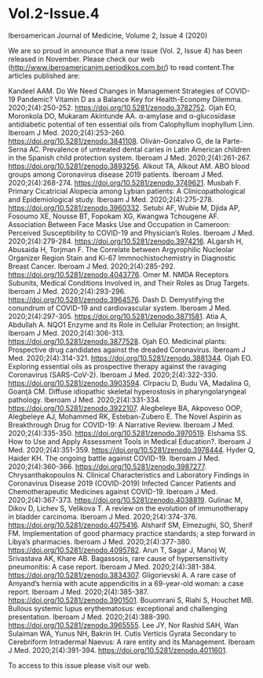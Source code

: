 # Vol.2-Issue.4
Iberoamerican Journal of Medicine, Volume 2, Issue 4 (2020)

We are so proud in announce that a new issue (Vol. 2, Issue 4) has been released in November. Please check our web (http://www.iberoamericanjm.periodikos.com.br/) to read content.The articles published are:

Kandeel AAM. Do We Need Changes in Management Strategies of COVID-19 Pandemic? Vitamin D as a Balance Key for Health-Economy Dilemma. 2020;2(4):250-252. https://doi.org/10.5281/zenodo.3782752.
Ojah EO, Moronkola DO, Mukaram Akintunde AA. α-amylase and α-glucosidase antidiabetic potential of ten essential oils from Calophyllum inophyllum Linn. Iberoam J Med. 2020;2(4):253-260. https://doi.org/10.5281/zenodo.3841108.
Oliván-Gonzalvo G, de la Parte-Serna AC. Prevalence of untreated dental caries in Latin American children in the Spanish child protection system. Iberoam J Med. 2020;2(4):261-267. https://doi.org/10.5281/zenodo.3893256.
Alkout TA, Alkout AM. ABO blood groups among Coronavirus disease 2019 patients. Iberoam J Med. 2020;2(4):268-274. https://doi.org/10.5281/zenodo.3749621.
Musbah F. Primary Cicatricial Alopecia among Lybian patients: A Clinicopathological and Epidemiological study. Iberoam J Med. 2020;2(4):275-278. https://doi.org/10.5281/zenodo.3960332.
Setubi AF, Wubie M, Djida AP, Fosoumo XE, Nousse BT, Fopokam XG, Kwangwa Tchougene AF. Association Between Face Masks Use and Occupation in Cameroon: Perceived Susceptibility to COVID-19 and Physician’s Roles. Iberoam J Med. 2020;2(4):279-284. https://doi.org/10.5281/zenodo.3974216.
ALgarsh H, Abusaida H, Torjman F. The Correlate between Argyrophilic Nucleolar Organizer Region Stain and Ki-67 Immnochistochemistry in Diagnostic Breast Cancer. Iberoam J Med. 2020;2(4):285-292. https://doi.org/10.5281/zenodo.4043776.
Omer M. NMDA Receptors Subunits, Medical Conditions Involved in, and Their Roles as Drug Targets. Iberoam J Med. 2020;2(4):293-296. https://doi.org/10.5281/zenodo.3964576.
Dash D. Demystifying the conundrum of COVID-19 and cardiovascular system. Iberoam J Med. 2020;2(4):297-305. https://doi.org/10.5281/zenodo.3871581.
Atia A, Abdullah A. NQO1 Enzyme and its Role in Cellular Protection; an Insight. Iberoam J Med. 2020;2(4):306-313. https://doi.org/10.5281/zenodo.3877528.
Ojah EO. Medicinal plants: Prospective drug candidates against the dreaded Coronavirus. Iberoam J Med. 2020;2(4):314-321. https://doi.org/10.5281/zenodo.3881344.
Ojah EO. Exploring essential oils as prospective therapy against the ravaging Coronavirus (SARS-CoV-2). Iberoam J Med. 2020;2(4):322-330. https://doi.org/10.5281/zenodo.3903594.
Cîrpaciu D, Budu VA, Madalina G, Goanţă CM. Diffuse idiopathic skeletal hyperostosis in pharyngolaryngeal pathology. Iberoam J Med. 2020;2(4):331-334. https://doi.org/10.5281/zenodo.3922107.
Alegbeleye BA, Akpoveso OOP, Alegbeleye AJ, Mohammed RK, Esteban-Zubero E. The Novel Aspirin as Breakthrough Drug for COVID-19: A Narrative Review. Iberoam J Med. 2020;2(4):335-350. https://doi.org/10.5281/zenodo.3970519.
Elshama SS. How to Use and Apply Assessment Tools in Medical Education?. Iberoam J Med. 2020;2(4):351-359. https://doi.org/10.5281/zenodo.3978444.
Hyder Q, Haider KH. The ongoing battle against COVID-19. Iberoam J Med. 2020;2(4):360-366. https://doi.org/10.5281/zenodo.3987277.
Chrysanthakopoulos N. Clinical Characteristics and Laboratory Findings in Coronavirus Disease 2019 (COVID-2019) Infected Cancer Patients and Chemotherapeutic Medicines against COVID-19. Iberoam J Med. 2020;2(4):367-373. https://doi.org/10.5281/zenodo.4038819.
Gulinac M, Dikov D, Lichev S, Velikova T. A review on the evolution of immunotherapy in bladder carcinoma. Iberoam J Med. 2020;2(4):374-376. https://doi.org/10.5281/zenodo.4075416.
Alsharif SM, Elmezughi, SO, Sherif FM. Implementation of good pharmacy practice standards; a step forward in Libya’s pharmacies. Iberoam J Med. 2020;2(4):377-380. https://doi.org/10.5281/zenodo.4095782.
Arun T, Sagar J, Manoj W, Srivastava AK, Khare AB. Bagassosis, rare cause of hypersensitivity pneumonitis: A case report. Iberoam J Med. 2020;2(4):381-384. https://doi.org/10.5281/zenodo.3834307.
Gligorievski A. A rare case of Amyand’s hernia with acute appendicitis in a 69-year-old woman: a case report. Iberoam J Med. 2020;2(4):385-387. https://doi.org/10.5281/zenodo.3901501.
Bouomrani S, Riahi S, Houchet MB. Bullous systemic lupus erythematosus: exceptional and challenging presentation. Iberoam J Med. 2020;2(4):388-390. https://doi.org/10.5281/zenodo.3965555.
Lee JY, Nor Rashid SAH, Wan Sulaiman WA, Yunus NH, Bakrin IH. Cutis Verticis Gyrata Secondary to Cerebriform Intradermal Naevus: A rare entity and its Management. Iberoam J Med. 2020;2(4):391-394. https://doi.org/10.5281/zenodo.4011601.

To access to this issue please visit our web.
